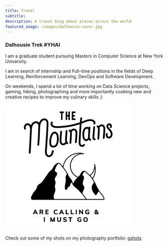 ```yaml
---
title: Travel
subtitle: 
description: A travel blog about places across the world
featured_image: /images/dalhousie-cover.jpg
---
```


### Dalhousie Trek #YHAI

I am a graduate student pursuing Masters in Computer Science at New York University. 

I am in search of internship and Full-time positions in the fields of Deep Learning, Reinforcement Learning, DevOps and Software Development.

On weekends, I spend a lot of time working on Data Science projects, gaming, hiking, photographing and more importantly cooking new and creative recipes to improve my culinary skills ;)

![](/images/mountains.png)

Check out some of my shots on my photography portfolio: [gshots](https://gandalf1819.github.io/photography)